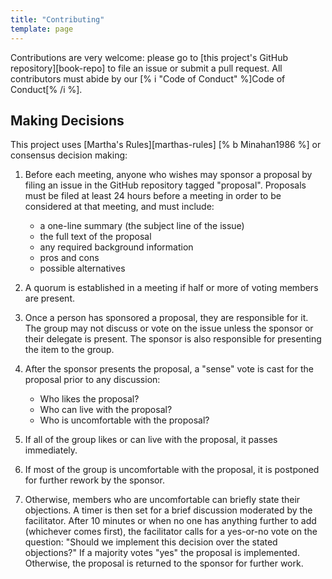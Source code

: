 ```yaml
---
title: "Contributing"
template: page
---
```


Contributions are very welcome:
please go to [this project's GitHub repository][book-repo]
to file an issue or submit a pull request.
All contributors must abide by our [% i "Code of Conduct" %]Code of Conduct[% /i %].

## Making Decisions

This project uses [Martha's Rules][marthas-rules] [% b Minahan1986 %]
or consensus decision making:

1.  Before each meeting, anyone who wishes may sponsor a proposal by filing an
    issue in the GitHub repository tagged "proposal".  Proposals must be filed
    at least 24 hours before a meeting in order to be considered at that
    meeting, and must include:
    -   a one-line summary (the subject line of the issue)
    -   the full text of the proposal
    -   any required background information
    -   pros and cons
    -   possible alternatives

2.  A quorum is established in a meeting if half or more of voting members are
    present.

3.  Once a person has sponsored a proposal, they are responsible for it.  The
    group may not discuss or vote on the issue unless the sponsor or their
    delegate is present.  The sponsor is also responsible for presenting the
    item to the group.

4.  After the sponsor presents the proposal, a "sense" vote is cast for the
    proposal prior to any discussion:
    -   Who likes the proposal?
    -   Who can live with the proposal?
    -   Who is uncomfortable with the proposal?

5.  If all of the group likes or can live with the proposal, it passes
    immediately.

6.  If most of the group is uncomfortable with the proposal, it is postponed for
    further rework by the sponsor.

7.  Otherwise, members who are uncomfortable can briefly state their objections.
    A timer is then set for a brief discussion moderated by the facilitator.
    After 10 minutes or when no one has anything further to add (whichever comes
    first), the facilitator calls for a yes-or-no vote on the question: "Should
    we implement this decision over the stated objections?"  If a majority votes
    "yes" the proposal is implemented.  Otherwise, the proposal is returned to
    the sponsor for further work.
